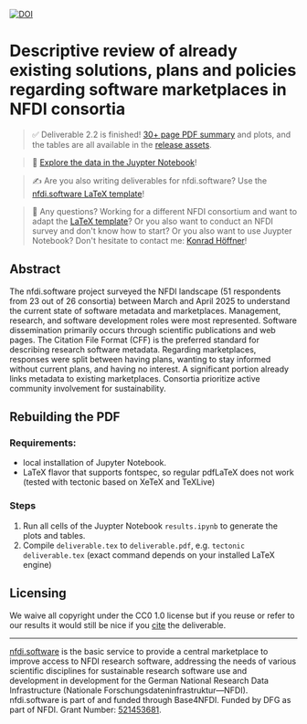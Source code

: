 [![DOI](https://zenodo.org/badge/957867644.svg)](https://zenodo.org/badge/latestdoi/957867644)

# Descriptive review of already existing solutions, plans and policies regarding software marketplaces in NFDI consortia

> ✅ Deliverable 2.2 is finished! [30+ page PDF summary](https://github.com/KonradHoeffner/softwaresurvey/releases/latest/download/deliverable.pdf) and plots, and the tables are all available in the [release assets](https://github.com/KonradHoeffner/softwaresurvey/releases).

> 🚀  [Explore the data in the Juypter Notebook](https://github.com/KonradHoeffner/softwaresurvey/blob/master/results.ipynb)!

> ✍️ Are you also writing deliverables for nfdi.software? Use the [nfdi.software LaTeX template](https://codebase.helmholtz.cloud/nfdi.software/latex)!

> 💬  Any questions?
> Working for a different NFDI consortium and want to adapt the [LaTeX template](https://codebase.helmholtz.cloud/nfdi.software/latex)?
> Or you also want to conduct an NFDI survey and don't know how to start?
> Or you also want to use Juypter Notebook? Don't hesitate to contact me: [Konrad Höffner](https://www.imise.uni-leipzig.de/Mitarbeiter/Konrad_Hoeffner)!



## Abstract

The nfdi.software project surveyed the NFDI landscape (51 respondents from 23 out of 26 consortia) between March and April 2025 to understand the current state of software metadata and marketplaces.
Management, research, and software development roles were most represented.
Software dissemination primarily occurs through scientific publications and web pages.
The Citation File Format (CFF) is the preferred standard for describing research software metadata.
Regarding marketplaces, responses were split between having plans, wanting to stay informed without current plans, and having no interest.
A significant portion already links metadata to existing marketplaces.
Consortia prioritize active community involvement for sustainability.

## Rebuilding the PDF

### Requirements:

* local installation of Jupyter Notebook.
* LaTeX flavor that supports fontspec, so regular pdfLaTeX does not work (tested with tectonic based on XeTeX and TeXLive)

### Steps

1. Run all cells of the Juypter Notebook `results.ipynb` to generate the plots and tables.
2. Compile `deliverable.tex` to `deliverable.pdf`, e.g. `tectonic deliverable.tex` (exact command depends on your installed LaTeX engine)

## Licensing

We waive all copyright under the CC0 1.0 license but if you reuse or refer to our results it would still be nice if you [cite](CITATION.cff) the deliverable.

---

[nfdi.software](https://nfdi.software) is the basic service to provide a central marketplace to improve access to NFDI research software, addressing the needs of various scientific disciplines for sustainable research software use and development in development for the German National Research Data Infrastructure (Nationale Forschungsdateninfrastruktur—NFDI).
nfdi.software is part of and funded through Base4NFDI.
Funded by DFG as part of NFDI.
Grant Number: [521453681](https://gepris.dfg.de/gepris/projekt/521453681?context=projekt&task=showDetail&id=521453681&).
